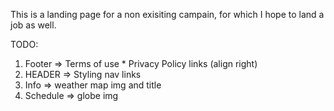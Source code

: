 This is a landing page for a non exisiting campain, for which I hope to land a job as well.


TODO:
1. Footer => Terms of use * Privacy Policy links (align right)
2. HEADER => Styling nav links
3. Info  => weather map img and title
4. Schedule => globe img